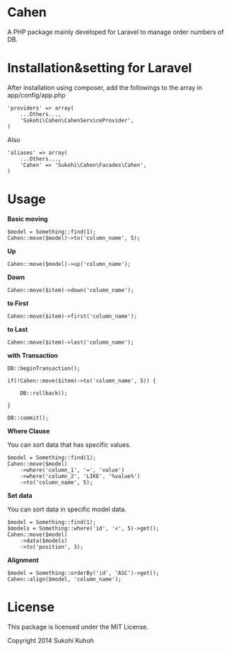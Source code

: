 Cahen
=====

A PHP package mainly developed for Laravel to manage order numbers of DB.

Installation&setting for Laravel
====

After installation using composer, add the followings to the array in  app/config/app.php

    'providers' => array(  
        ...Others...,  
        'Sukohi\Cahen\CahenServiceProvider',
    )

Also

    'aliases' => array(  
        ...Others...,  
        'Cahen' => 'Sukohi\Cahen\Facades\Cahen',
    )

Usage
====

**Basic moving**

    $model = Something::find(1);
    Cahen::move($model)->to('column_name', 5);

**Up**

    Cahen::move($model)->up('column_name');

**Down**

    Cahen::move($item)->down('column_name');
		
**to First**

    Cahen::move($item)->first('column_name');

**to Last**

    Cahen::move($item)->last('column_name');
    
**with Transaction**

    DB::beginTransaction();
    
    if(!Cahen::move($item)->to('column_name', 5)) {
    	
	    DB::rollback();
	
    }
    
    DB::commit();
    
    
**Where Clause**

You can sort data that has specific values.

    $model = Something::find(1);
    Cahen::move($model)
        ->where('column_1', '=', 'value')
        ->where('column_2', 'LIKE', '%value%')
        ->to('column_name', 5);

**Set data**

You can sort data in specific model data.

    $model = Something::find(1);
    $models = Something::where('id', '<', 5)->get();
    Cahen::move($model)
        ->data($models)
        ->to('position', 3);

**Alignment**

    $model = Something::orderBy('id', 'ASC')->get();
    Cahen::align($model, 'column_name');

License
====

This package is licensed under the MIT License.

Copyright 2014 Sukohi Kuhoh

